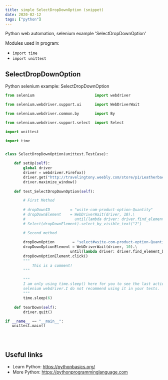 ```yaml
---
title: simple SelectDropDownOption (snippet)
date: 2020-02-12
tags: ["python"]
---
```

Python web automation, selenium example 'SelectDropDownOption'


Modules used in program: 
* `import time`
* `import unittest`

## SelectDropDownOption

Python selenium example: SelectDropDownOption

```python
from selenium                           import webdriver

from selenium.webdriver.support.ui      import WebDriverWait

from selenium.webdriver.common.by       import By

from selenium.webdriver.support.select  import Select

import unittest

import time


class SelectDropDownOption(unittest.TestCase):

    def setUp(self):
        global driver
        driver = webdriver.Firefox()
        driver.get("http://travelingtony.weebly.com/store/p1/Leatherback_Turtle_Picture.html")
        driver.maximize_window()
     
    def test_SelectDropDownOption(self):

        # First Method
        
        # dropDownID         = "wsite-com-product-option-Quantity"
        # dropDownElement    = WebDriverWait(driver, 10).\
        #                      until(lambda driver: driver.find_element_by_id(dropDownID))
        # Select(dropDownElement).select_by_visible_text("2")

        # Second method
        
        dropDownOption        = "select#wsite-com-product-option-Quantity option[value='2']"
        dropDownOptionElement = WebDriverWait(driver, 10).\
                             until(lambda driver: driver.find_element_by_css_selector(dropDownOption))
        dropDownOptionElement.click()
        """
            This is a comment!
        """

        """
        I am only using time.sleep() here for you to see the last action of 
        selenium webdriver.I do not recommend using it in your tests.
        """
        time.sleep(6)
    
    def tearDown(self):
        driver.quit()

if __name__ == "__main__":
   unittest.main()





```

## Useful links

- Learn Python: https://pythonbasics.org/
- More Python: https://pythonprogramminglanguage.com
